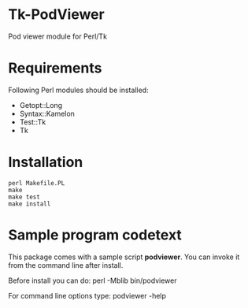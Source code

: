 # Tk-PodViewer

Pod viewer module for Perl/Tk

# Requirements

Following Perl modules should be installed:

  * Getopt::Long
  * Syntax::Kamelon
  * Test::Tk
  * Tk

# Installation

    perl Makefile.PL
    make
    make test
    make install

# Sample program codetext

This package comes with a sample script **podviewer**. You can invoke
it from the command line after install.

Before install you can do: perl -Mblib bin/podviewer

For command line options type: podviewer -help
